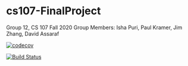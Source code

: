 # cs107-FinalProject

Group 12, CS 107 Fall 2020
Group Members: Isha Puri, Paul Kramer, Jim Zhang, David Assaraf 

[![codecov](https://codecov.io/gh/cityscape-107/cs107-FinalProject/branch/master/graph/badge.svg?token=N45TQOIGSJ)](undefined)

[![Build Status](https://travis-ci.com/cityscape-107/cs107-FinalProject.svg?token=teRcJtzAha2XHvJyHUuV&branch=master)](undefined)
